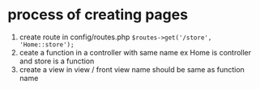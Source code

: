 # process of creating pages
1. create route in config/routes.php `$routes->get('/store', 'Home::store');`
2. ceate  a function in a controller with same name ex Home is controller and store is a function
3. create a  view in view / front view name should be same as function name 
